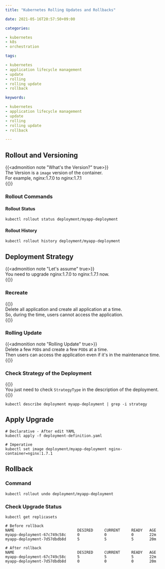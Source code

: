 ```yaml
---
title: "Kubernetes Rolling Updates and Rollbacks"

date: 2021-05-16T20:57:50+09:00

categories:

- kubernetes
- k8s
- orchestration

tags:

- kubernetes
- application lifecycle management
- update
- rolling
- rolling update
- rollback

keywords:

- kubernetes
- application lifecycle management
- update
- rolling
- rolling update
- rollback

---
```


## Rollout and Versioning

{{<admonition note "What's the Version?" true>}}  
The Version is a `image` version of the container.  
For example, nginx:1.7.0 to nginx:1.7.1  
{{</admonition>}}

### Rollout Commands

#### Rollout Status

```shell
kubectl rollout status deployment/myapp-deployment
```

#### Rollout History

```shell
kubectl rollout history deployment/myapp-deployment
```

## Deployment Strategy

{{<admonition note "Let's assume" true>}}  
You need to upgrade nginx:1.7.0 to nginx:1.7.1 now.  
{{</admonition>}}

### Recreate

{{<admonition note Recreate true>}}  
Delete all application and create all application at a time.  
So, during the time, users cannot access the application.  
{{</admonition>}}

### Rolling Update

{{<admonition note "Rolling Update" true>}}  
Delete a few `POD`s and create a few `POD`s at a time.  
Then users can access the application even if it's in the maintenance time.  
{{</admonition>}}

### Check Strategy of the Deployment

{{<admonition note StrategyType true>}}  
You just need to check `StrategyType` in the description of the deployment.  
{{</admonition>}}

```shell
kubectl describe deployment myapp-deployment | grep -i strategy
```

## Apply Upgrade

```shell
# Declarative - After edit YAML
kubectl apply -f deployment-definition.yaml

# Imperative
kubectl set image deployment/myapp-deployment nginx-container=nginx:1.7.1
```

## Rollback

### Command

```shell
kubectl rollout undo deployment/myapp-deployment
```

### Check Upgrade Status

```shell
kubectl get replicasets
```

```
# Before rollback
NAME                            DESIRED     CURRENT     READY   AGE 
myapp-deployment-67c749c58c     0           0           0       22m 
myapp-deployment-7d57dbdb8d     5           5           5       20m

# After rollback
NAME                            DESIRED     CURRENT     READY   AGE 
myapp-deployment-67c749c58c     5           5           5       22m 
myapp-deployment-7d57dbdb8d     0           0           0       20m
```